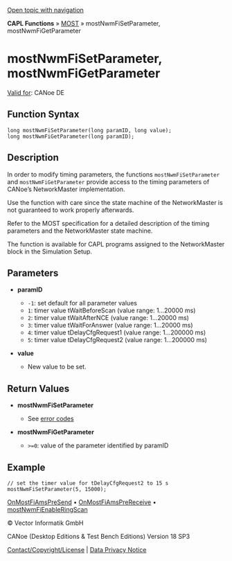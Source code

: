[Open topic with navigation](../../../../../CANoeDEFamily.htm#Topics/CAPLFunctions/MOST/Functions/CAPLfunctionMOSTNwmFiSetGetParameter.md)

**CAPL Functions** » [MOST](../CAPLfunctionsMOSTOverview.md) » mostNwmFiSetParameter, mostNwmFiGetParameter

# mostNwmFiSetParameter, mostNwmFiGetParameter

[Valid for](../../../Shared/FeatureAvailability.md): CANoe DE

## Function Syntax

```plaintext
long mostNwmFiSetParameter(long paramID, long value);
long mostNwmFiGetParameter(long paramID);
```

## Description

In order to modify timing parameters, the functions `mostNwmFiSetParameter` and `mostNwmFiGetParameter` provide access to the timing parameters of CANoe’s NetworkMaster implementation.

Use the function with care since the state machine of the NetworkMaster is not guaranteed to work properly afterwards.

Refer to the MOST specification for a detailed description of the timing parameters and the NetworkMaster state machine.

The function is available for CAPL programs assigned to the NetworkMaster block in the Simulation Setup.

## Parameters

- **paramID**
  - `-1`: set default for all parameter values
  - `1`: timer value tWaitBeforeScan (value range: 1…20000 ms)
  - `2`: timer value tWaitAfterNCE (value range: 1…20000 ms)
  - `3`: timer value tWaitForAnswer (value range: 1…20000 ms)
  - `4`: timer value tDelayCfgRequest1 (value range: 1…200000 ms)
  - `5`: timer value tDelayCfgRequest2 (value range: 1…200000 ms)

- **value**
  - New value to be set.

## Return Values

- **mostNwmFiSetParameter**
  - See [error codes](../CAPLfunctionsMOSTErrorCodes.md)

- **mostNwmFiGetParameter**
  - `>=0`: value of the parameter identified by paramID

## Example

```plaintext
// set the timer value for tDelayCfgRequest2 to 15 s
mostNwmFiSetParameter(5, 15000);
```

[OnMostFiAmsPreSend](../EventProcedures/CAPLfunctionOnMOSTFiAmsPreSend.md) • [OnMostFiAmsPreReceive](../EventProcedures/CAPLfunctionOnMOSTFiAmsPreReceive.md) • [mostNwmFiEnableRingScan](CAPLfunctionMOSTNwmFiEnableRingScan.md)

© Vector Informatik GmbH

CANoe (Desktop Editions & Test Bench Editions) Version 18 SP3

[Contact/Copyright/License](../../../Shared/ContactCopyrightLicense.md) | [Data Privacy Notice](https://www.vector.com/int/en/company/get-info/privacy-policy/)
